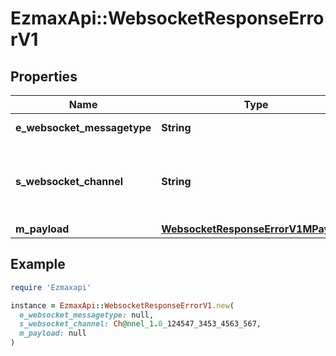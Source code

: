 # EzmaxApi::WebsocketResponseErrorV1

## Properties

| Name | Type | Description | Notes |
| ---- | ---- | ----------- | ----- |
| **e_websocket_messagetype** | **String** | The Type of message |  |
| **s_websocket_channel** | **String** | The Channel on which to route the websocket message |  |
| **m_payload** | [**WebsocketResponseErrorV1MPayload**](WebsocketResponseErrorV1MPayload.md) |  |  |

## Example

```ruby
require 'Ezmaxapi'

instance = EzmaxApi::WebsocketResponseErrorV1.new(
  e_websocket_messagetype: null,
  s_websocket_channel: Ch@nnel_1.0_124547_3453_4563_567,
  m_payload: null
)
```

